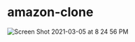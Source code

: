 # amazon-clone

![Screen Shot 2021-03-05 at 8 24 56 PM](https://user-images.githubusercontent.com/80026278/110132896-aa23df00-7df1-11eb-93a0-5b1429d7f9ab.png)
